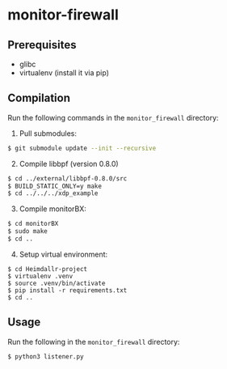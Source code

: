 # monitor-firewall

## Prerequisites

- glibc
- virtualenv (install it via pip)

## Compilation

Run the following commands in the `monitor_firewall` directory:

1. Pull submodules:
```bash
$ git submodule update --init --recursive
```

2. Compile libbpf (version 0.8.0)
```bash
$ cd ../external/libbpf-0.8.0/src
$ BUILD_STATIC_ONLY=y make
$ cd ../../../xdp_example
```

3. Compile monitorBX:
```bash
$ cd monitorBX
$ sudo make
$ cd ..
```

4. Setup virtual environment:
```
$ cd Heimdallr-project
$ virtualenv .venv
$ source .venv/bin/activate
$ pip install -r requirements.txt
$ cd ..
```


## Usage

Run the following in the `monitor_firewall` directory:
```
$ python3 listener.py
```
